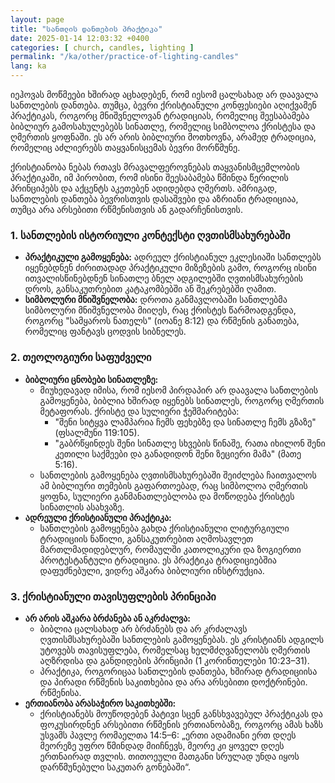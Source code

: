 ```yaml
---
layout: page
title: "სანთლის დანთების პრაქტიკა"
date: 2025-01-14 12:03:32 +0400
categories: [ church, candles, lighting ]
permalink: "/ka/other/practice-of-lighting-candles"
lang: ka
---
```


იეჰოვას მოწმეები ხშირად აცხადებენ, რომ იესომ ცალსახად არ დაავალა სანთლების დანთება.
თუმცა, ბევრი ქრისტიანული კონფესიები აღიქვამენ პრაქტიკას, როგორც მნიშვნელოვან ტრადიციას, რომელიც შეესაბამება ბიბლიურ
გამოსახულებებს
სინათლე, რომელიც სიმბოლოა ქრისტესა და ღმერთის ყოფნაში. ეს არ არის ბიბლიური მოთხოვნა, არამედ ტრადიცია, რომელიც აძლიერებს
თაყვანისცემას
ბევრი მორწმუნე.

ქრისტიანობა ნებას რთავს მრავალფეროვნებას თაყვანისმცემლობის პრაქტიკაში, იმ პირობით, რომ ისინი შეესაბამება წმინდა წერილის
პრინციპებს და აქცენტს აკეთებენ
ადიდებდა ღმერთს. ამრიგად, სანთლების დანთება ბევრისთვის დასაშვები და აზრიანი ტრადიციაა, თუმცა არა არსებითი
რწმენისთვის ან გადარჩენისთვის.

<!--more-->

### **1. სანთლების ისტორიული კონტექსტი ღვთისმსახურებაში**

- **პრაქტიკული გამოყენება:** ადრეულ ქრისტიანულ ეკლესიაში სანთლებს იყენებდნენ ძირითადად პრაქტიკული მიზეზების გამო, როგორც
  ისინი ითვალისწინებდნენ სინათლე ბნელ ადგილებში ღვთისმსახურების დროს, განსაკუთრებით კატაკომბებში ან შეკრებებში ღამით.
- **სიმბოლური მნიშვნელობა:** დროთა განმავლობაში სანთლებმა სიმბოლური მნიშვნელობა მიიღეს, რაც ქრისტეს წარმოადგენდა,
  როგორც "სამყაროს ნათელს" (იოანე 8:12) და რწმენის განათება, რომელიც ფანტავს ცოდვის სიბნელეს.

### **2. თეოლოგიური საფუძველი**

- **ბიბლიური ცნობები სინათლეზე:**
    - მიუხედავად იმისა, რომ იესომ პირდაპირ არ დაავალა სანთლების გამოყენება, ბიბლია ხშირად იყენებს სინათლეს, როგორც
      ღმერთის
      მეტაფორას. ქრისტე და სულიერი ჭეშმარიტება:
        - "შენი სიტყვა ლამპარია ჩემს ფეხებზე და სინათლე ჩემს გზაზე" (ფსალმუნი 119:105).
        - "გაბრწყინდეს შენი სინათლე სხვების წინაშე, რათა იხილონ შენი კეთილი საქმეები და განადიდონ შენი ზეციერი მამა"
          (მათე 5:16).
    - სანთლების გამოყენება ღვთისმსახურებაში შეიძლება ჩაითვალოს ამ ბიბლიური თემების გაფართოებად, რაც სიმბოლოა
      ღმერთის ყოფნა, სულიერი განმანათლებლობა და მოწოდება ქრისტეს სინათლის ასახვაზე.
- **ადრეული ქრისტიანული პრაქტიკა:**
    - სანთლების გამოყენება გახდა ქრისტიანული ლიტურგიული ტრადიციის ნაწილი, განსაკუთრებით აღმოსავლეთ მართლმადიდებლურ,
      რომაულში
      კათოლიკური და ზოგიერთი პროტესტანტული ტრადიცია. ეს პრაქტიკა ტრადიციებშია დაფუძნებული, ვიდრე აშკარა ბიბლიური
      ინსტრუქცია.

### **3. ქრისტიანული თავისუფლების პრინციპი**

- **არ არის აშკარა ბრძანება ან აკრძალვა:**
    - ბიბლია ცალსახად არ ბრძანებს და არ კრძალავს ღვთისმსახურებაში სანთლების გამოყენებას. ეს კრისტიანს ადგილს უტოვებს
      თავისუფლება, რომელსაც ხელმძღვანელობს ღმერთის აღზრდისა და განდიდების პრინციპი (1 კორინთელები 10:23–31).
    - პრაქტიკა, როგორიცაა სანთლების დანთება, ხშირად ტრადიციისა და პირადი რწმენის საკითხებია და არა არსებითი დოქტრინები.
      რწმენისა.
- **ერთიანობა არასაჭირო საკითხებში:**
    - ქრისტიანებს მოუწოდებენ პატივი სცენ განსხვავებულ პრაქტიკას და ფოკუსირდნენ არსებითი რწმენის ერთიანობაზე, როგორც ამას
      ხაზს უსვამს პავლე რომაელთა 14:5–6: „ერთი ადამიანი ერთ დღეს მეორეზე უფრო წმინდად მიიჩნევს, მეორე კი ყოველ დღეს
      ერთნაირად თვლის.
      თითოეული მათგანი სრულად უნდა იყოს დარწმუნებული საკუთარ გონებაში“.